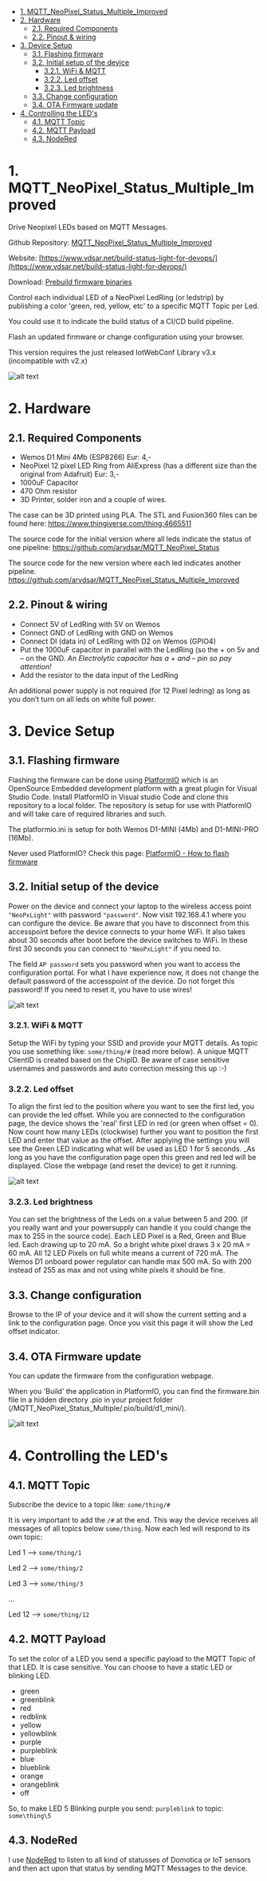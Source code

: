 <!-- TOC -->

- [1. MQTT_NeoPixel_Status_Multiple_Improved](#1-mqtt_neopixel_status_multiple_improved)
- [2. Hardware](#2-hardware)
    - [2.1. Required Components](#21-required-components)
    - [2.2. Pinout & wiring](#22-pinout--wiring)
- [3. Device Setup](#3-device-setup)
    - [3.1. Flashing firmware](#31-flashing-firmware)
    - [3.2. Initial setup of the device](#32-initial-setup-of-the-device)
        - [3.2.1. WiFi & MQTT](#321-wifi--mqtt)
        - [3.2.2. Led offset](#322-led-offset)
        - [3.2.3. Led brightness](#323-led-brightness)
    - [3.3. Change configuration](#33-change-configuration)
    - [3.4. OTA Firmware update](#34-ota-firmware-update)
- [4. Controlling the LED's](#4-controlling-the-leds)
    - [4.1. MQTT Topic](#41-mqtt-topic)
    - [4.2. MQTT Payload](#42-mqtt-payload)
    - [4.3. NodeRed](#43-nodered)

<!-- /TOC -->


# 1. MQTT_NeoPixel_Status_Multiple_Improved
Drive Neopixel LEDs based on MQTT Messages. 

Github Repository: [MQTT_NeoPixel_Status_Multiple_Improved ](https://github.com/arvdsar/MQTT_NeoPixel_Status_Multiple_Improved)

Website: [https://www.vdsar.net/build-status-light-for-devops/](https://www.vdsar.net/build-status-light-for-devops/)

Download: [Prebuild firmware binaries](https://vdsar.net/firmware/MQTT%20NeoPixel%20Build%20Light/)

Control each individual LED of a NeoPixel LedRing (or ledstrip) by publishing a color 'green, red, yellow, etc' to a specific MQTT Topic per Led.

You could use it to indicate the build status of a CI/CD build pipeline.

Flash an updated firmware or change configuration using your browser.

This version requires the just released IotWebConf Library v3.x (incompatible with v2.x)

![alt text](https://www.vdsar.net/wordpress/wp-content/uploads/2020/12/IMG_3071-1.jpeg "Build Status Light")


# 2. Hardware #

## 2.1. Required Components ##
* Wemos D1 Mini 4Mb (ESP8266) Eur: 4,-
* NeoPixel 12 pixel LED Ring from AliExpress (has a different size than the original from Adafruit) Eur: 3,-
* 1000uF Capacitor
* 470 Ohm resistor
* 3D Printer, solder iron and a couple of wires.

The case can be 3D printed using PLA. The STL and Fusion360 files can be found here: <https://www.thingiverse.com/thing:4665511>

The source code for the initial version where all leds indicate the status of one pipeline: <https://github.com/arvdsar/MQTT_NeoPixel_Status>

The source code for the new version where each led indicates another pipeline. <https://github.com/arvdsar/MQTT_NeoPixel_Status_Multiple_Improved>

## 2.2. Pinout & wiring ##
* Connect 5V of LedRing with 5V on Wemos
* Connect GND of LedRing with GND on Wemos
* Connect DI (data in) of LedRing with D2 on Wemos (GPIO4)
* Put the 1000uF capacitor in parallel with the LedRing (so the + on 5v and – on the GND. _An Electrolytic capacitor has a + and – pin so pay attention!_
* Add the resistor to the data input of the LedRing

An additional power supply is not required (for 12 Pixel ledring) as long as you don’t turn on all leds on white full power.

# 3. Device Setup #

## 3.1. Flashing firmware ##
Flashing the firmware can be done using [PlatformIO](https://platformio.org) which is an OpenSource Embedded development platform with a great plugin for Visual Studio Code. Install PlatformIO in Visual studio Code and clone this repository to a local folder.  The repository is setup for use with PlatformIO and will take care of required libraries and such.

The platformio.ini is setup for both Wemos D1-MINI (4Mb) and D1-MINI-PRO (16Mb).

Never used PlatformIO? Check this page: [PlatformIO - How to flash firmware](https://www.vdsar.net/platformio-flash-firmware)

## 3.2. Initial setup of the device ##
Power on the device and connect your laptop to the wireless access point `"NeoPxLight"` with password `"password"`. Now visit 192.168.4.1 where you can configure the device.
Be aware that you have to disconnect from this accesspoint before the device connects to your home WiFi. It also takes about 30 seconds after boot before the device switches to WiFi. In these first 30 seconds you can connect to `"NeoPxLight"` if you need to.

The field `AP password` sets you password when you want to access the configuration portal. For what I have experience now, it does not change the default password of the accesspoint of the device. Do not forget this password! If you need to reset it, you have to use wires!

![alt text](https://www.vdsar.net/wordpress/wp-content/uploads/2020/12/SetAPPassword.png "Demo of original position vs offset position")


### 3.2.1. WiFi & MQTT ###
Setup the WiFi by typing your SSID and provide your MQTT details. As topic you use something like: `some/thing/#` (read more below). 
A unique MQTT ClientID is created based on the ChipID. 
Be aware of case sensitive usernames and passwords and auto correction messing this up :-)

### 3.2.2. Led offset ###
To align the first led to the position where you want to see the first led, you can provide the led offset. While you are connected to the configuration page, the device shows the 'real' first LED in red (or green when offset = 0). Now count how many LEDs (clockwise) further you want to position the first LED and enter that value as the offset. After applying the settings you will see the Green LED indicating what will be used as LED 1 for 5 seconds. 
_As long as you have the configuration page open this green and red led will be displayed. Close the webpage (and reset the device) to get it running.

![alt text](https://www.vdsar.net/wordpress/wp-content/uploads/2020/12/ledoffset.jpg "Demo of original position vs offset position")

### 3.2.3. Led brightness ###
You can set the brightness of the Leds on a value between 5 and 200. (if you really want and your powersupply can handle it you could change the max to 255 in the source code).
Each LED Pixel is a Red, Green and Blue led. Each drawing up to 20 mA. So a bright white pixel draws 3 x 20 mA = 60 mA. All 12 LED Pixels on full white means a current of 720 mA.
The Wemos D1 onboard power regulator can handle max 500 mA. So with 200 instead of 255 as max and not using white pixels it should be fine. 

## 3.3. Change configuration ##
Browse to the IP of your device and it will show the current setting and a link to the configuration page. Once you visit this page it will show the Led offset indicator.

## 3.4. OTA Firmware update ##
You can update the firmware from the configuration webpage. 

When you 'Build' the application in PlatformIO, you can find the firmware.bin file in a hidden directory .pio in your project folder (/MQTT_NeoPixel_Status_Multiple/.pio/build/d1_mini/). 

![alt text](https://www.vdsar.net/wordpress/wp-content/uploads/2020/12/firmwares-1024x585.png "Firmware.bin location")

# 4. Controlling the LED's #

## 4.1. MQTT Topic ##
Subscribe the device to a topic like: `some/thing/#`

It is very important to add the `/#` at the end. This way the device receives all messages of all topics below `some/thing`. Now each led will respond to its own topic:

Led 1 --> `some/thing/1`

Led 2 --> `some/thing/2`

Led 3 --> `some/thing/3`

...

Led 12 --> `some/thing/12`

## 4.2. MQTT Payload ##
To set the color of a LED you send a specific payload to the MQTT Topic of that LED. It is case sensitive. 
You can choose to have a static LED or blinking LED.
  * green 
  * greenblink 
  * red 
  * redblink 
  * yellow
  * yellowblink 
  * purple
  * purpleblink
  * blue
  * blueblink
  * orange
  * orangeblink 
  * off


  So, to make LED 5 Blinking purple you send: `purpleblink` to topic: `some\thing\5`

## 4.3. NodeRed ##
I use [NodeRed](https://nodered.org) to listen to all kind of statusses of Domotica or IoT sensors and then act upon that status by sending MQTT Messages to the device. 
